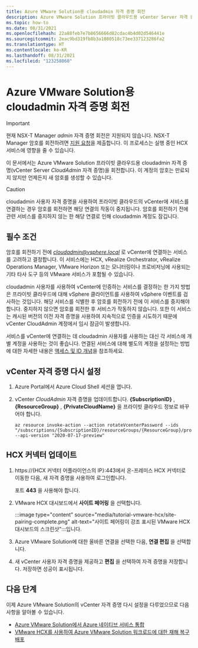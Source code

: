 ```yaml
---
title: Azure VMware Solution용 cloudadmin 자격 증명 회전
description: Azure VMware Solution 프라이빗 클라우드용 vCenter Server 자격 증명을 회전하는 방법을 알아봅니다.
ms.topic: how-to
ms.date: 08/31/2021
ms.openlocfilehash: 22a88feb7e7b8656666d82cdac4b4d02d546441e
ms.sourcegitcommit: 2eac9bd319fb8b3a1080518c73ee337123286fa2
ms.translationtype: HT
ms.contentlocale: ko-KR
ms.lasthandoff: 08/31/2021
ms.locfileid: "123258060"
---
```

# <a name="rotate-the-cloudadmin-credentials-for-azure-vmware-solution"></a>Azure VMware Solution용 cloudadmin 자격 증명 회전

>[!IMPORTANT]
>현재 NSX-T Manager *admin* 자격 증명 회전은 지원되지 않습니다.  NSX-T Manager 암호를 회전하려면 [지원 요청](https://rc.portal.azure.com/#create/Microsoft.Support)을 제출합니다. 이 프로세스는 실행 중인 HCX 서비스에 영향을 줄 수 있습니다.

이 문서에서는 Azure VMware Solution 프라이빗 클라우드용 cloudadmin 자격 증명(vCenter Server *CloudAdmin* 자격 증명)을 회전합니다.  이 계정의 암호는 만료되지 않지만 언제든지 새 암호를 생성할 수 있습니다.

>[!CAUTION]
>cloudadmin 사용자 자격 증명을 사용하여 프라이빗 클라우드의 vCenter에 서비스를 연결하는 경우 암호를 회전하면 해당 연결의 작동이 중지됩니다. 암호를 회전하기 전에 관련 서비스를 중지하지 않는 한 해당 연결로 인해 cloudadmin 계정도 잠깁니다.

## <a name="prerequisites"></a>필수 조건

암호를 회전하기 전에 *cloudadmin@vsphere.local* 로 vCenter에 연결하는 서비스를 고려하고 결정합니다. 이 서비스에는 HCX, vRealize Orchestrator, vRealize Operations Manager, VMware Horizon 또는 모니터링이나 프로비저닝에 사용되는 기타 타사 도구 등의 VMware 서비스가 포함될 수 있습니다. 

cloudadmin 사용자를 사용하여 vCenter에 인증하는 서비스를 결정하는 한 가지 방법은 프라이빗 클라우드에 대해 vSphere 클라이언트를 사용하여 vSphere 이벤트를 검사하는 것입니다. 해당 서비스를 식별한 후 암호를 회전하기 전에 이 서비스를 중지해야 합니다. 중지하지 않으면 암호를 회전한 후 서비스가 작동하지 않습니다. 또한 이 서비스는 캐시된 버전의 이전 자격 증명을 사용하여 지속적으로 인증을 시도하기 때문에 vCenter CloudAdmin 계정에서 임시 잠금이 발생합니다. 

서비스를 vCenter에 연결하는 데 cloudadmin 사용자를 사용하는 대신 각 서비스에 개별 계정을 사용하는 것이 좋습니다. 연결된 서비스에 대해 별도의 계정을 설정하는 방법에 대한 자세한 내용은 [액세스 및 ID 개념](./concepts-identity.md)을 참조하세요.

## <a name="reset-your-vcenter-credentials"></a>vCenter 자격 증명 다시 설정

1. Azure Portal에서 Azure Cloud Shell 세션을 엽니다.

2. vCenter *CloudAdmin* 자격 증명을 업데이트합니다.  **{SubscriptionID}** , **{ResourceGroup}** , **{PrivateCloudName}** 을 프라이빗 클라우드 정보로 바꾸어야 합니다. 

   ```azurecli-interactive
   az resource invoke-action --action rotateVcenterPassword --ids "/subscriptions/{SubscriptionID}/resourceGroups/{ResourceGroup}/providers/Microsoft.AVS/privateClouds/{PrivateCloudName}" --api-version "2020-07-17-preview"
   ```
 
## <a name="update-hcx-connector"></a>HCX 커넥터 업데이트 

1. https://{HCX 커넥터 어플라이언스의 IP}:443에서 온-프레미스 HCX 커넥터로 이동한 다음, 새 자격 증명을 사용하여 로그인합니다.

   포트 **443** 을 사용해야 합니다. 

2. VMware HCX 대시보드에서 **사이트 페어링** 을 선택합니다.
    
   :::image type="content" source="media/tutorial-vmware-hcx/site-pairing-complete.png" alt-text="사이트 페어링이 강조 표시된 VMware HCX 대시보드의 스크린샷":::입니다.
 
3. Azure VMware Solution에 대한 올바른 연결을 선택한 다음, **연결 편집** 을 선택합니다.
 
4. 새 vCenter 사용자 자격 증명을 제공하고 **편집** 을 선택하여 자격 증명을 저장합니다. 저장하면 성공이 표시됩니다.


## <a name="next-steps"></a>다음 단계

이제 Azure VMware Solution의 vCenter 자격 증명 다시 설정을 다루었으므로 다음 사항을 알아볼 수 있습니다.

- [Azure VMware Solution에서 Azure 네이티브 서비스 통합](integrate-azure-native-services.md)
- [VMware HCX를 사용하여 Azure VMware Solution 워크로드에 대한 재해 복구 배포](deploy-disaster-recovery-using-vmware-hcx.md)
